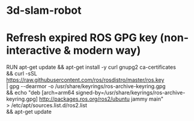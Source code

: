 # 3d-slam-robot

# Refresh expired ROS GPG key (non-interactive & modern way)
RUN apt-get update && apt-get install -y curl gnupg2 ca-certificates \
 && curl -sSL https://raw.githubusercontent.com/ros/rosdistro/master/ros.key \
    | gpg --dearmor -o /usr/share/keyrings/ros-archive-keyring.gpg \
 && echo "deb [arch=arm64 signed-by=/usr/share/keyrings/ros-archive-keyring.gpg] http://packages.ros.org/ros2/ubuntu jammy main" \
    > /etc/apt/sources.list.d/ros2.list \
 && apt-get update


